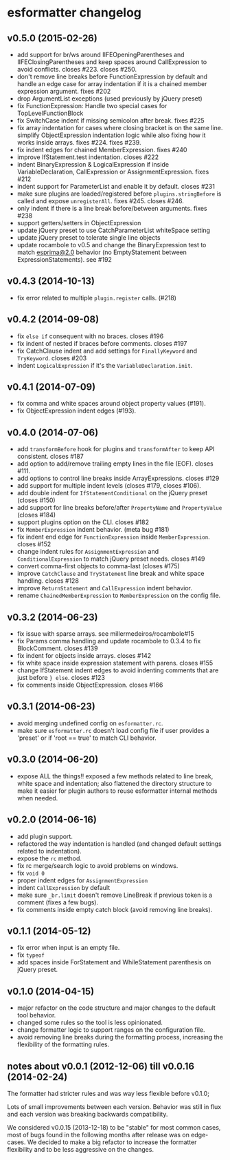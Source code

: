 # esformatter changelog

## v0.5.0 (2015-02-26)

 - add support for br/ws around IIFEOpeningParentheses and IIFEClosingParentheses and keep spaces around CallExpression to avoid conflicts. closes #223. closes #250.
 - don't remove line breaks before FunctionExpression by default and handle an edge case for array indentation if it is a chained member expression argument. fixes #202
 - drop ArgumentList exceptions (used previously by jQuery preset)
 - fix FunctionExpression: Handle two special cases for TopLevelFunctionBlock
 - fix SwitchCase indent if missing semicolon after break. fixes #225
 - fix array indentation for cases where closing bracket is on the same line. simplify ObjectExpression indentation logic while also fixing how it works inside arrays. fixes #224. fixes #239.
 - fix indent edges for chained MemberExpression. fixes #240
 - improve IfStatement.test indentation. closes #222
 - indent BinaryExpression & LogicalExpression if inside VariableDeclaration, CallExpression or AssignmentExpression. fixes #212
 - indent support for ParameterList and enable it by default. closes #231
 - make sure plugins are loaded/registered before `plugins.stringBefore` is called and expose `unregisterAll`. fixes #245. closes #246.
 - only indent if there is a line break before/between arguments. fixes #238
 - support getters/setters in ObjectExpression
 - update jQuery preset to use CatchParameterList whiteSpace setting
 - update jQuery preset to tolerate single line objects
 - update rocambole to v0.5 and change the BinaryExpression test to match esprima@2.0 behavior (no EmptyStatement between ExpressionStatements). see #192

## v0.4.3 (2014-10-13)

 - fix error related to multiple `plugin.register` calls. (#218)

## v0.4.2 (2014-09-08)

 - fix `else if` consequent with no braces. closes #196
 - fix indent of nested if braces before comments. closes #197
 - fix CatchClause indent and add settings for `FinallyKeyword` and `TryKeyword`. closes #203
 - indent `LogicalExpression` if it's the `VariableDeclaration.init`.

## v0.4.1 (2014-07-09)

 - fix comma and white spaces around object property values (#191).
 - fix ObjectExpression indent edges (#193).

## v0.4.0 (2014-07-06)

 - add `transformBefore` hook for plugins and `transformAfter` to keep API consistent. closes #187
 - add option to add/remove trailing empty lines in the file (EOF). closes #111.
 - add options to control line breaks inside ArrayExpressions. closes #129
 - add support for multiple indent levels (closes #179, closes #106).
 - add double indent for `IfStatementConditional` on the jQuery preset (closes #150)
 - add support for line breaks before/after `PropertyName` and `PropertyValue` (closes #184)
 - support plugins option on the CLI. closes #182
 - fix `MemberExpression` indent behavior. (meta bug #181)
 - fix indent end edge for `FunctionExpression` inside `MemberExpression`. closes #152
 - change indent rules for `AssignmentExpression` and `ConditionalExpression` to match jQuery preset needs. closes #149
 - convert comma-first objects to comma-last (closes #175)
 - improve `CatchClause` and `TryStatement` line break and white space handling. closes #128
 - improve `ReturnStatement` and `CallExpression` indent behavior.
 - rename `ChainedMemberExpression` to `MemberExpression` on the config file.

## v0.3.2 (2014-06-23)

 - fix issue with sparse arrays. see millermedeiros/rocambole#15
 - fix Params comma handling and update rocambole to 0.3.4 to fix BlockComment. closes #139
 - fix indent for objects inside arrays. closes #142
 - fix white space inside expression statement with parens. closes #155
 - change IfStatement indent edges to avoid indenting comments that are just before `} else`. closes #123
 - fix comments inside ObjectExpression. closes #166


## v0.3.1 (2014-06-23)

 - avoid merging undefined config on `esformatter.rc`.
 - make sure `esformatter.rc` doesn't load config file if user provides
   a 'preset' or if 'root == true' to match CLI behavior.


## v0.3.0 (2014-06-20)

 - expose ALL the things!! exposed a few methods related to line break, white
   space and indentation; also flattened the directory structure to make it
   easier for plugin authors to reuse esformatter internal methods when needed.


## v0.2.0 (2014-06-16)

 - add plugin support.
 - refactored the way indentation is handled (and changed default settings
   related to indentation).
 - expose the `rc` method.
 - fix rc merge/search logic to avoid problems on windows.
 - fix `void 0`
 - proper indent edges for `AssignmentExpression`
 - indent `CallExpression` by default
 - make sure `_br.limit` doesn't remove LineBreak if previous token is
   a comment (fixes a few bugs).
 - fix comments inside empty catch block (avoid removing line breaks).


## v0.1.1 (2014-05-12)

 - fix error when input is an empty file.
 - fix `typeof`
 - add spaces inside ForStatement and WhileStatement parenthesis on jQuery
   preset.


## v0.1.0 (2014-04-15)

 - major refactor on the code structure and major changes to the default tool
   behavior.
 - changed some rules so the tool is less opinionated.
 - change formatter logic to support ranges on the configuration file.
 - avoid removing line breaks during the formatting process, increasing the
   flexibility of the formatting rules.


## notes about v0.0.1 (2012-12-06) till v0.0.16 (2014-02-24)

The formatter had stricter rules and was way less flexible before v0.1.0;

Lots of small improvements between each version. Behavior was still in flux and
each version was breaking backwards compatibility.

We considered v0.0.15 (2013-12-18) to be "stable" for most common cases, most
of bugs found in the following months after release was on edge-cases. We
decided to make a big refactor to increase the formatter flexibility and to be
less aggressive on the changes.


